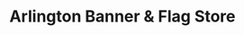 ---
title: "Arlington Banner & Flag Store"
url: /arlington/arlington-banner-und-flag-store/
shop: Beschriftungen
---